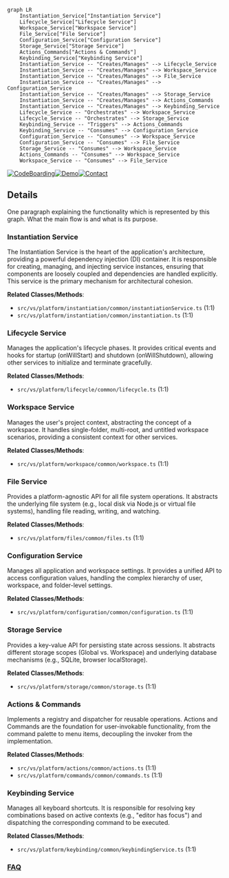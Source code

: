 ```mermaid
graph LR
    Instantiation_Service["Instantiation Service"]
    Lifecycle_Service["Lifecycle Service"]
    Workspace_Service["Workspace Service"]
    File_Service["File Service"]
    Configuration_Service["Configuration Service"]
    Storage_Service["Storage Service"]
    Actions_Commands["Actions & Commands"]
    Keybinding_Service["Keybinding Service"]
    Instantiation_Service -- "Creates/Manages" --> Lifecycle_Service
    Instantiation_Service -- "Creates/Manages" --> Workspace_Service
    Instantiation_Service -- "Creates/Manages" --> File_Service
    Instantiation_Service -- "Creates/Manages" --> Configuration_Service
    Instantiation_Service -- "Creates/Manages" --> Storage_Service
    Instantiation_Service -- "Creates/Manages" --> Actions_Commands
    Instantiation_Service -- "Creates/Manages" --> Keybinding_Service
    Lifecycle_Service -- "Orchestrates" --> Workspace_Service
    Lifecycle_Service -- "Orchestrates" --> Storage_Service
    Keybinding_Service -- "Triggers" --> Actions_Commands
    Keybinding_Service -- "Consumes" --> Configuration_Service
    Configuration_Service -- "Consumes" --> Workspace_Service
    Configuration_Service -- "Consumes" --> File_Service
    Storage_Service -- "Consumes" --> Workspace_Service
    Actions_Commands -- "Consumes" --> Workspace_Service
    Workspace_Service -- "Consumes" --> File_Service
```

[![CodeBoarding](https://img.shields.io/badge/Generated%20by-CodeBoarding-9cf?style=flat-square)](https://github.com/CodeBoarding/CodeBoarding)[![Demo](https://img.shields.io/badge/Try%20our-Demo-blue?style=flat-square)](https://www.codeboarding.org/demo)[![Contact](https://img.shields.io/badge/Contact%20us%20-%20contact@codeboarding.org-lightgrey?style=flat-square)](mailto:contact@codeboarding.org)

## Details

One paragraph explaining the functionality which is represented by this graph. What the main flow is and what is its purpose.

### Instantiation Service
The Instantiation Service is the heart of the application's architecture, providing a powerful dependency injection (DI) container. It is responsible for creating, managing, and injecting service instances, ensuring that components are loosely coupled and dependencies are handled explicitly. This service is the primary mechanism for architectural cohesion.


**Related Classes/Methods**:

- `src/vs/platform/instantiation/common/instantiationService.ts` (1:1)
- `src/vs/platform/instantiation/common/instantiation.ts` (1:1)


### Lifecycle Service
Manages the application's lifecycle phases. It provides critical events and hooks for startup (onWillStart) and shutdown (onWillShutdown), allowing other services to initialize and terminate gracefully.


**Related Classes/Methods**:

- `src/vs/platform/lifecycle/common/lifecycle.ts` (1:1)


### Workspace Service
Manages the user's project context, abstracting the concept of a workspace. It handles single-folder, multi-root, and untitled workspace scenarios, providing a consistent context for other services.


**Related Classes/Methods**:

- `src/vs/platform/workspace/common/workspace.ts` (1:1)


### File Service
Provides a platform-agnostic API for all file system operations. It abstracts the underlying file system (e.g., local disk via Node.js or virtual file systems), handling file reading, writing, and watching.


**Related Classes/Methods**:

- `src/vs/platform/files/common/files.ts` (1:1)


### Configuration Service
Manages all application and workspace settings. It provides a unified API to access configuration values, handling the complex hierarchy of user, workspace, and folder-level settings.


**Related Classes/Methods**:

- `src/vs/platform/configuration/common/configuration.ts` (1:1)


### Storage Service
Provides a key-value API for persisting state across sessions. It abstracts different storage scopes (Global vs. Workspace) and underlying database mechanisms (e.g., SQLite, browser localStorage).


**Related Classes/Methods**:

- `src/vs/platform/storage/common/storage.ts` (1:1)


### Actions & Commands
Implements a registry and dispatcher for reusable operations. Actions and Commands are the foundation for user-invokable functionality, from the command palette to menu items, decoupling the invoker from the implementation.


**Related Classes/Methods**:

- `src/vs/platform/actions/common/actions.ts` (1:1)
- `src/vs/platform/commands/common/commands.ts` (1:1)


### Keybinding Service
Manages all keyboard shortcuts. It is responsible for resolving key combinations based on active contexts (e.g., "editor has focus") and dispatching the corresponding command to be executed.


**Related Classes/Methods**:

- `src/vs/platform/keybinding/common/keybindingService.ts` (1:1)




### [FAQ](https://github.com/CodeBoarding/GeneratedOnBoardings/tree/main?tab=readme-ov-file#faq)
